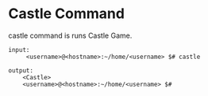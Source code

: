 # Castle Command

castle command is runs Castle Game.

```
input:
     <username>@<hostname>:~/home/<username> $# castle

output:
    <Castle>
    <username>@<hostname>:~/home/<username> $#
```

